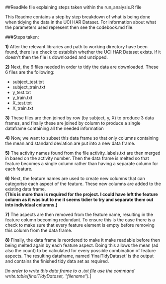 ##ReadMe file explaining steps taken within the run_analysis.R file

This Readme contains a step by step breakdown of what is being done when tidying the data in the UCI HAR Dataset. For information about what the parameters used represent then see the codebook.md file.

###Steps taken:

**1)** After the relevant libraries and path to working directory have been found, there is a check to establish whether the UCI HAR Dataset exists. If it doesn't then the file is downloaded and unzipped.

**2)** Next, the 6 files needed in order to tidy the data are downloaded. These 6 files are the following:
* subject_test.txt
* subject_train.txt
* y_test.txt
* y_train.txt
* X_test.txt
* X_train.txt

**3)** These files are then joined by row (by subject, y, X) to produce 3 data frames, and finally these are joined by column to produce a single dataframe containing all the needed information

**4)** Now, we want to subset this data frame so that only columns containing the mean and standard deviation are put into a new data frame.

**5)** The activity names found from the file activity_labels.txt are then merged in based on the activity number. Then the data frame is melted so that feature becomes a single column rather than having a separate column for each feature.

**6)** Next, the feature names are used to create new columns that can categorise each aspect of the feature. These new columns are added to the existing data frame.  
**(This is more than is required for the project. I could have left the feature column as it was but to me it seems tidier to try and separate them out into individual columns.)**

**7)** The aspects are then removed from the feature name, resulting in the feature column becoming redundant. To ensure this is the case there is a check to make sure that every feature element is empty before removing this column from the data frame.

**8)** Finally, the data frame is reordered to make it make readable before then being melted again by each feature aspect. Doing this allows the mean (ad also the count) to be calculated for every possible combination of feature aspects. 
The resulting dataframe, named 'finalTidyDataset' is the output and contains the finished tidy data set as required.

[*in order to write this data frame to a .txt file use the command write.table(finalTidyDataset, "filename").*]


